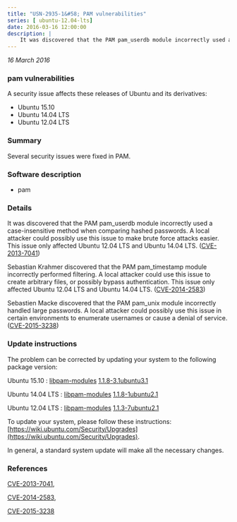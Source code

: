 ```yaml
---
title: "USN-2935-1&#58; PAM vulnerabilities"
series: [ ubuntu-12.04-lts]
date: 2016-03-16 12:00:00
description: |
    It was discovered that the PAM pam_userdb module incorrectly used a case-insensitive method when comparing hashed passwords. A local attacker could possibly use this issue to make brute force attacks easier. This issue only affected Ubuntu 12.04 LTS and Ubuntu 14.04 LTS. ([CVE-2013-7041](http://people.ubuntu.com/~ubuntu-security/cve/CVE-2013-7041))
--- 
```

 
 

*16 March 2016*

### pam vulnerabilities

A security issue affects these releases of Ubuntu and its derivatives:

* Ubuntu 15.10
* Ubuntu 14.04 LTS
* Ubuntu 12.04 LTS

### Summary

Several security issues were fixed in PAM. 

### Software description

* pam 

### Details

It was discovered that the PAM pam_userdb module incorrectly used a case-insensitive method when comparing hashed passwords. A local attacker could possibly use this issue to make brute force attacks easier. This issue only affected Ubuntu 12.04 LTS and Ubuntu 14.04 LTS. ([CVE-2013-7041](http://people.ubuntu.com/~ubuntu-security/cve/CVE-2013-7041))

Sebastian Krahmer discovered that the PAM pam_timestamp module incorrectly performed filtering. A local attacker could use this issue to create arbitrary files, or possibly bypass authentication. This issue only affected Ubuntu 12.04 LTS and Ubuntu 14.04 LTS. ([CVE-2014-2583](http://people.ubuntu.com/~ubuntu-security/cve/CVE-2014-2583))

Sebastien Macke discovered that the PAM pam_unix module incorrectly handled large passwords. A local attacker could possibly use this issue in certain environments to enumerate usernames or cause a denial of service. ([CVE-2015-3238](http://people.ubuntu.com/~ubuntu-security/cve/CVE-2015-3238)) 

### Update instructions

The problem can be corrected by updating your system to the following package version:

Ubuntu 15.10
 : [libpam-modules](https://launchpad.net/ubuntu/+source/pam) <span> [1.1.8-3.1ubuntu3.1](https://launchpad.net/ubuntu/+source/pam/1.1.8-3.1ubuntu3.1) </span> 

Ubuntu 14.04 LTS
 : [libpam-modules](https://launchpad.net/ubuntu/+source/pam) <span> [1.1.8-1ubuntu2.1](https://launchpad.net/ubuntu/+source/pam/1.1.8-1ubuntu2.1) </span> 

Ubuntu 12.04 LTS
 : [libpam-modules](https://launchpad.net/ubuntu/+source/pam) <span> [1.1.3-7ubuntu2.1](https://launchpad.net/ubuntu/+source/pam/1.1.3-7ubuntu2.1) </span> 

To update your system, please follow these instructions: [https://wiki.ubuntu.com/Security/Upgrades](https://wiki.ubuntu.com/Security/Upgrades).

In general, a standard system update will make all the necessary changes. 

### References

 
 [CVE-2013-7041](http://people.ubuntu.com/~ubuntu-security/cve/CVE-2013-7041), 

 [CVE-2014-2583](http://people.ubuntu.com/~ubuntu-security/cve/CVE-2014-2583), 

 [CVE-2015-3238](http://people.ubuntu.com/~ubuntu-security/cve/CVE-2015-3238)
 

